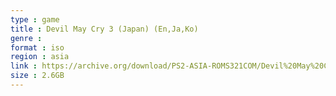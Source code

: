 ```yaml
---
type : game
title : Devil May Cry 3 (Japan) (En,Ja,Ko)
genre : 
format : iso
region : asia
link : https://archive.org/download/PS2-ASIA-ROMS321COM/Devil%20May%20Cry%203%20%28Japan%29%20%28En%2CJa%2CKo%29.7z
size : 2.6GB
---
```

